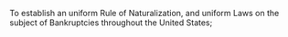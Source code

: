 To establish an uniform Rule of Naturalization, and uniform Laws on the subject of Bankruptcies throughout the United States;
